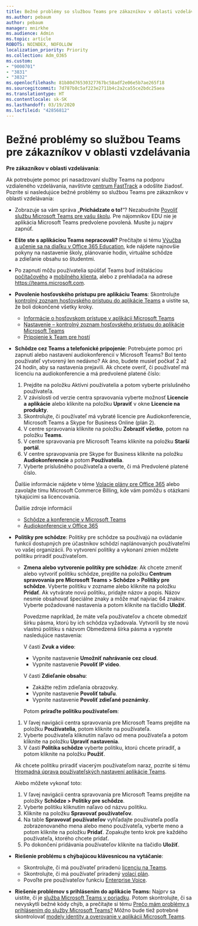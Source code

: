 ```yaml
---
title: Bežné problémy so službou Teams pre zákazníkov v oblasti vzdelávania
ms.author: pebaum
author: pebaum
manager: mnirkhe
ms.audience: Admin
ms.topic: article
ROBOTS: NOINDEX, NOFOLLOW
localization_priority: Priority
ms.collection: Adm_O365
ms.custom:
- "9000701"
- "3831"
- "3832"
ms.openlocfilehash: 81b80d76530327767bc58adf2e06e5b7ae265f18
ms.sourcegitcommit: 7d787b8c5af223e2711b4c2a2ca55ce2bdc25aea
ms.translationtype: HT
ms.contentlocale: sk-SK
ms.lasthandoff: 03/19/2020
ms.locfileid: "42856812"
---
```

# <a name="teams-common-issues-for-education-customers"></a>Bežné problémy so službou Teams pre zákazníkov v oblasti vzdelávania

**Pre zákazníkov v oblasti vzdelávania**:

Ak potrebujete pomoc pri nasadzovaní služby Teams na podporu vzdialeného vzdelávania, navštívte [centrum FastTrack](https://www.microsoft.com/fasttrack) a odošlite žiadosť. Pozrite si nasledujúce bežné problémy so službou Teams pre zákazníkov v oblasti vzdelávania:

- Zobrazuje sa vám správa „**Prichádzate o to!**“? Nezabudnite [Povoliť službu Microsoft Teams pre vašu školu](https://docs.microsoft.com/microsoft-365/education/intune-edu-trial/enable-microsoft-teams). Pre nájomníkov EDU nie je aplikácia Microsoft Teams predvolene povolená. Musíte ju najprv zapnúť.

- **Ešte ste s aplikáciou Teams nepracovali?** Prečítajte si tému [Výučba a učenie sa na diaľku v Office 365 Education](https://support.office.com/article/remote-teaching-and-learning-in-office-365-education-f651ccae-7b65-478b-8366-51bb884025c4), kde nájdete najnovšie pokyny na nastavenie školy, plánovanie hodín, virtuálne schôdze a zdieľanie obsahu so študentmi.

- Po zapnutí môžu používatelia spúšťať Teams buď inštaláciou [počítačového](https://docs.microsoft.com/MicrosoftTeams/get-clients#desktop-client) a [mobilného klienta](https://docs.microsoft.com/MicrosoftTeams/get-clients#mobile-clients), alebo z prehliadača na adrese https://teams.microsoft.com.

- **Povolenie hosťovského prístupu pre aplikáciu Teams**: Skontrolujte [kontrolný zoznam hosťovského prístupu do aplikácie Teams](https://docs.microsoft.com/microsoftteams/guest-access-checklist) a uistite sa, že boli dokončené všetky kroky.
    - [Informácie o hosťovskom prístupe v aplikácii Microsoft Teams](https://docs.microsoft.com/microsoftteams/guest-access)
    - [Nastavenie – kontrolný zoznam hosťovského prístupu do aplikácie Microsoft Teams](https://docs.microsoft.com/microsoftteams/guest-access-checklist)
    - [Pripojenie k Team pre hostí](https://docs.microsoft.com/microsoftteams/guest-joins)

- **Schôdze cez Teams a telefonické pripojenie**: Potrebujete pomoc pri zapnutí alebo nastavení audiokonferencií v Microsoft Teams? Bol tento používateľ vytvorený len nedávno? Ak áno, budete musieť počkať 2 až 24 hodín, aby sa nastavenia prejavili. Ak chcete overiť, či používateľ má licenciu na audiokonferencie a má predvolené platené číslo:
    1. Prejdite na položku Aktívni používatelia a potom vyberte príslušného používateľa.
    2. V závislosti od verzie centra spravovania vyberte možnosť **Licencie a aplikácie** alebo kliknite na položku **Upraviť** v okne **Licencie na produkty**.
    3. Skontrolujte, či používateľ má vybraté licencie pre Audiokonferencie, Microsoft Teams a Skype for Business Online (plán 2).
    4. V centre spravovania kliknite na položku **Zobraziť všetko**, potom na položku **Teams**.
    5. V centre spravovania pre Microsoft Teams kliknite na položku **Starší portál**.
    6. V centre spravopvania pre Skype for Business kliknite na položku **Audiokonferencie** a potom **Používatelia**.
    7. Vyberte príslušného používateľa a overte, či má Predvolené platené číslo.

    Ďalšie informácie nájdete v téme [Volacie plány pre Office 365](https://docs.microsoft.com/microsoftteams/calling-plans-for-office-365) alebo zavolajte tímu Microsoft Commerce Billing, kde vám pomôžu s otázkami týkajúcimi sa licencovania.

    Ďalšie zdroje informácií

    - [Schôdze a konferencie v Microsoft Teams](https://docs.microsoft.com/microsoftteams/deploy-meetings-microsoft-teams-landing-page)
    - [Audiokonferencie v Office 365](https://docs.microsoft.com/microsoftteams/audio-conferencing-in-office-365)

- **Politiky pre schôdze**: Politiky pre schôdze sa používajú na ovládanie funkcií dostupných pre účastníkov schôdzí naplánovaných používateľmi vo vašej organizácii. Po vytvorení politiky a vykonaní zmien môžete politiku priradiť používateľom.

    - **Zmena alebo vytvorenie politiky pre schôdze**: Ak chcete zmeniť alebo vytvoriť politiku schôdze, prejdite na položku **Centrum spravovania pre Microsoft Teams > Schôdze > Politiky pre schôdze**. Vyberte politiku v zozname alebo kliknite na položku **Pridať**. Ak vytvárate novú politiku, pridajte názov a popis. Názov nesmie obsahovať špeciálne znaky a môže mať najviac 64 znakov. Vyberte požadované nastavenia a potom kliknite na tlačidlo **Uložiť**. 
    
        Povedzme napríklad, že máte veľa používateľov a chcete obmedziť šírku pásma, ktorú by ich schôdza vyžadovala. Vytvorili by ste novú vlastnú politiku s názvom Obmedzená šírka pásma a vypnete nasledujúce nastavenia:

        V časti **Zvuk a video**:
        - Vypnite nastavenie **Umožniť nahrávanie cez cloud**.
        - Vypnite nastavenie **Povoliť IP video**.

        V časti **Zdieľanie obsahu**:

        - Zakážte režim zdieľania obrazovky.
        - Vypnite nastavenie **Povoliť tabuľu**.
        - Vypnite nastavenie **Povoliť zdieľané poznámky**.

        Potom **priraďte politiku používateľom**:

    1. V ľavej navigácii centra spravovania pre Microsoft Teams prejdite na položku **Používatelia**, potom kliknite na používateľa.
    2. Vyberte používateľa kliknutím naľavo od mena používateľa a potom kliknite na položku **Upraviť nastavenia**.
    3. V časti **Politika schôdze** vyberte politiku, ktorú chcete priradiť, a potom kliknite na položku **Použiť**.

    Ak chcete politiku priradiť viacerým používateľom naraz, pozrite si tému [Hromadná úprava používateľských nastavení aplikácie Teams](https://docs.microsoft.com/microsoftteams/edit-user-settings-in-bulk).

    Alebo môžete vykonať toto:
    1. V ľavej navigácii centra spravovania pre Microsoft Teams prejdite na položky **Schôdze > Politiky pre schôdze**.
    2. Vyberte politiku kliknutím naľavo od názvu politiku.
    3. Kliknite na položku **Spravovať používateľov**.
    4. Na table **Spravovať používateľov** vyhľadajte používateľa podľa zobrazenovaného mena alebo meno používateľa, vyberte meno a potom kliknite na položku **Pridať**. Zopakujte tento krok pre každého používateľa, ktorého chcete pridať.
    5. Po dokončení pridávania používateľov kliknite na tlačidlo **Uložiť**.

- **Riešenie problému s chýbajúcou klávesnicou na vytáčanie**:
    - Skontrolujte, či má používateľ priradenú [licenciu na Teams](https://docs.microsoft.com/MicrosoftTeams/assign-teams-licenses).
    - Skontrolujte, či má používateľ priradený [volací plán](https://docs.microsoft.com/MicrosoftTeams/calling-plan-landing-page).
    - Povoľte pre používateľov funkciu [Enterprise Voice](https://docs.microsoft.com/skypeforbusiness/skype-for-business-hybrid-solutions/plan-your-phone-system-cloud-pbx-solution/enable-users-for-enterprise-voice-online-and-phone-system-voicemail#to-enable-your-users-for-phone-system-in-office-365-voice-and-voicemail).

- **Riešenie problémov s prihlásením do aplikácie Teams:** Najprv sa uistite, či je [služba Microsoft Teams v poriadku](https://admin.microsoft.com/Adminportal/Home?source=applauncher#/servicehealth). Potom skontrolujte, či sa nevyskytli bežné kódy chýb, a prečítajte si tému [Prečo mám problémy s prihlásením do služby Microsoft Teams?](https://support.office.com/article/a02f683b-61a3-4008-9447-ee60c5593b0f) Môžno bude tiež potrebné skontrolovať [modely identity a overovanie v aplikácii Microsoft Teams](https://docs.microsoft.com/MicrosoftTeams/identify-models-authentication).
